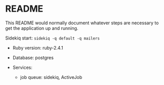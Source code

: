# README

This README would normally document whatever steps are necessary to get the
application up and running.

Sidekiq start: `sidekiq -q default -q mailers`


* Ruby version: ruby-2.4.1

* Database: postgres

* Services: 
  * job queue: sidekiq, ActiveJob
